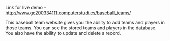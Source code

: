 Link for live demo - http://www.gc200334111.computerstudi.es/baseball_teams/

This baseball team website gives you the ability to add teams and players in those teams. You can see the stored teams and players in the database. You also have the ability to update and delete a record.
